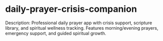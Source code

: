 # daily-prayer-crisis-companion
Description: Professional daily prayer app with crisis support, scripture library, and spiritual wellness tracking. Features morning/evening prayers, emergency support, and guided spiritual growth.
